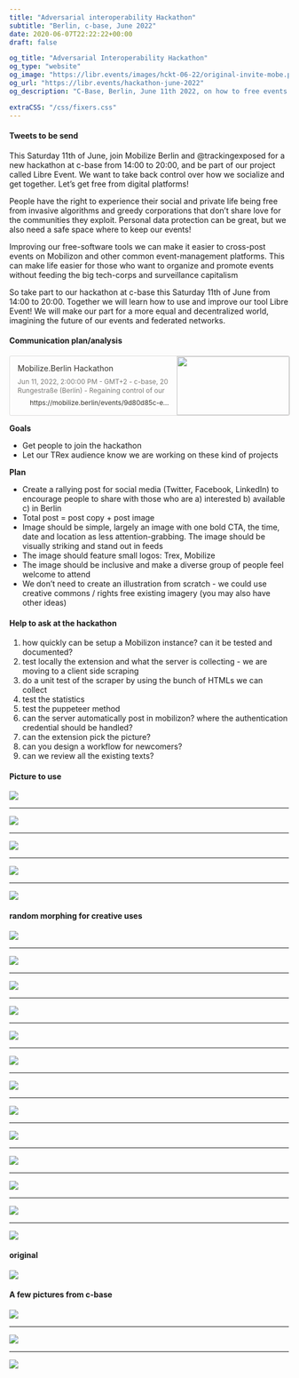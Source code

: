 ```yaml
---
title: "Adversarial interoperability Hackathon"
subtitle: "Berlin, c-base, June 2022"
date: 2020-06-07T22:22:22+00:00
draft: false

og_title: "Adversarial Interoperability Hackathon"
og_type: "website"
og_image: "https://libr.events/images/hckt-06-22/original-invite-mobe.png"
og_url: "https://libr.events/hackathon-june-2022"
og_description: "C-Base, Berlin, June 11th 2022, on how to free events from the walled garden of Facebook"

extraCSS: "/css/fixers.css"
---
```


#### Tweets to be send

This Saturday 11th of June, join Mobilize Berlin and @trackingexposed for a new hackathon at c-base from 14:00 to 20:00, and be part of our project called Libre Event. We want to take back control over how we socialize and get together. Let’s get free from digital platforms!

People have the right to experience their social and private life being free from invasive algorithms and greedy corporations that don’t share love for the communities they exploit. Personal data protection can be great, but we also need a safe space where to keep our events!

Improving our free-software tools we can make it easier to cross-post events on Mobilizon and other common event-management platforms. This can make life easier for those who want to organize and promote events without feeding the big tech-corps and surveillance capitalism

So take part to our hackathon at c-base this Saturday 11th of June from 14:00 to 20:00. Together we will learn how to use and improve our tool Libre Event! We will make our part for a more equal and decentralized world, imagining the future of our events and federated networks.

#### Communication plan/analysis

<!-- this is a snipped copied from a notion page -->
<div data-block-id="141c1bb3-ef1c-4d49-a23f-592bc85891a4" class="notion-selectable notion-bookmark-block" style="width: 100%; max-width: 1733px; margin-top: 4px; margin-bottom: 4px;">
    <div contenteditable="false" data-content-editable-void="true">
        <div style="display: flex;">
            <a rel="noopener noreferrer" style="display: block; color: inherit; text-decoration: none; flex-grow: 1; min-width: 0px;" href="https://mobilize.berlin/events/9d80d85c-e198-4611-8e6d-edffe219db78">
                <div class="notion-focusable" role="button" tabindex="0" style="user-select: none; transition: background 20ms ease-in 0s; cursor: pointer; width: 100%; display: flex; flex-wrap: wrap-reverse; align-items: stretch; text-align: left; overflow: hidden; border: 1px solid rgba(55, 53, 47, 0.16); border-radius: 3px; position: relative; color: inherit; fill: inherit;">
                    <div style="flex: 4 1 180px; padding: 12px 14px 14px; overflow: hidden; text-align: left;">
                        <div style="font-size: 14px; line-height: 20px; color: rgb(55, 53, 47); white-space: nowrap; overflow: hidden; text-overflow: ellipsis; min-height: 24px; margin-bottom: 2px;">Mobilize.Berlin Hackathon</div>
                        <div style="font-size: 12px; line-height: 16px; color: rgba(55, 53, 47, 0.65); height: 32px; overflow: hidden;">Jun 11, 2022, 2:00:00 PM - GMT+2 - c-base, 20 Rungestraße (Berlin) - Regaining control of our events with Mobilize.Berlin Who are we? We are a small but dedicated group of Berlin-based hackers &amp; Free Software advocates, artists, journalists, creators, and so on. We...</div>
                        <div style="display: flex; margin-top: 6px;"><img src="/images/hckt-06-22/original-invite-mobe.png" style="width: 16px; height: 16px; min-width: 16px; margin-right: 6px;">
                            <div style="font-size: 12px; line-height: 16px; color: rgb(55, 53, 47); white-space: nowrap; overflow: hidden; text-overflow: ellipsis;">https://mobilize.berlin/events/9d80d85c-e198-4611-8e6d-edffe219db78</div>
                        </div>
                    </div>
                    <div style="flex: 1 1 180px; display: block; position: relative;">
                        <div style="position: absolute; inset: 0px;">
                            <div style="width: 100%; height: 100%;"><img src="/images/hckt-06-22/original-invite-mobe.png" style="display: block; object-fit: cover; border-radius: 1px; width: 100%; height: 100%;"></div>
                        </div>
                    </div>
                </div>
            </a>
        </div>
    </div>
</div>

**Goals**

* Get people to join the hackathon
* Let our TRex audience know we are working on these kind of projects

**Plan**

* Create a rallying post for social media (Twitter, Facebook, LinkedIn) to encourage people to share with those who are a) interested b) available c) in Berlin
* Total post = post copy + post image
* Image should be simple, largely an image with one bold CTA, the time, date and location as less attention-grabbing. The image should be visually striking and stand out in feeds
* The image should feature small logos: Trex, Mobilize
* The image should be inclusive and make a diverse group of people feel welcome to attend
* We don’t need to create an illustration from scratch - we could use creative commons / rights free existing imagery (you may also have other ideas)

#### Help to ask at the hackathon

1. how quickly can be setup a Mobilizon instance? can it be tested and documented?
2. test locally the extension and what the server is collecting - we are moving to a client side scraping
3. do a unit test of the scraper by using the bunch of HTMLs we can collect
4. test the statistics
5. test the puppeteer method
6. can the server automatically post in mobilizon? where the authentication credential should be handled?
7. can the extension pick the picture?
8. can you design a workflow for newcomers?
9. can we review all the existing texts?



#### Picture to use

<img src="/images/hckt-06-22/join our party-1.png" />

---

<img src="/images/hckt-06-22/join our party-2.png" />

---

<img src="/images/hckt-06-22/join our party-3.png" />

---

<img src="/images/hckt-06-22/join the hackathon-1.png" />

---

<img src="/images/hckt-06-22/join the hackathon-2.png" />



#### random morphing for creative uses

<img src="/images/logos/dream_4x8aih2ohr5.jpg" />

---

<img src="/images/logos/dream_7i1i9oacvbn.jpg" />

---

<img src="/images/logos/dream_9pyvh3c0bps.jpg" />

---

<img src="/images/logos/dream_ch60ylowucy.jpg" />

---

<img src="/images/logos/dream_ddtzfmbftv7.jpg" />

---

<img src="/images/logos/dream_fcfdz21utla.jpg" />

---

<img src="/images/logos/dream_jc675ixoidx.jpg" />

---

<img src="/images/logos/dream_jgeueqael8p.jpg" />

---

<img src="/images/logos/dream_nol5shbnyap.jpg" />

---

<img src="/images/logos/dream_oz5qpzevrtt.jpg" />

---

<img src="/images/logos/dream_pi7m87457pu.jpg" />

---

<img src="/images/logos/dream_um3bvqog2g8.jpg" />

---

<img src="/images/logos/dream_wxbf79wbh5a.jpg" />


#### original

<img src="/images/logos/librevents-outline.jpg" />


#### A few pictures from c-base


<img src="/images/mobilize-berlin/cbase1.jpg" />

---

<img src="/images/mobilize-berlin/cbase2.jpg" />

---

<img src="/images/mobilize-berlin/cbase3.jpg" />
